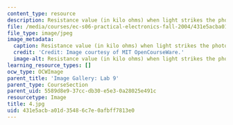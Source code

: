 ```yaml
---
content_type: resource
description: Resistance value (in kilo ohms) when light strikes the photocell.
file: /media/courses/ec-s06-practical-electronics-fall-2004/431e5acba01d35486c7e0afbff7813e0_4.jpg
file_type: image/jpeg
image_metadata:
  caption: Resistance value (in kilo ohms) when light strikes the photocell.
  credit: 'Credit: Image courtesy of MIT OpenCourseWare.'
  image-alt: Resistance value (in kilo ohms) when light strikes the photocell.
learning_resource_types: []
ocw_type: OCWImage
parent_title: 'Image Gallery: Lab 9'
parent_type: CourseSection
parent_uid: 5589d8e9-37cc-db30-e5e3-0a28025e491c
resourcetype: Image
title: 4.jpg
uid: 431e5acb-a01d-3548-6c7e-0afbff7813e0
---
```

